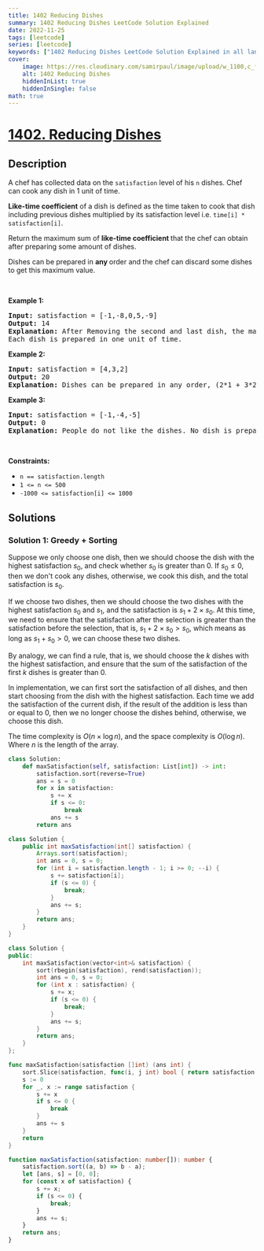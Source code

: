```yaml
---
title: 1402 Reducing Dishes
summary: 1402 Reducing Dishes LeetCode Solution Explained
date: 2022-11-25
tags: [leetcode]
series: [leetcode]
keywords: ["1402 Reducing Dishes LeetCode Solution Explained in all languages", "1402 Reducing Dishes", "LeetCode", "leetcode solution in Python3 C++ Java Go PHP Ruby Swift TypeScript Rust C# JavaScript C", "GeeksforGeeks", "InterviewBit", "Coding Ninjas", "HackerRank", "HackerEarth", "CodeChef", "TopCoder", "AlgoExpert", "freeCodeCamp", "Codeforces", "GitHub", "AtCoder", "Samir Paul"]
cover:
    image: https://res.cloudinary.com/samirpaul/image/upload/w_1100,c_fit,co_rgb:FFFFFF,l_text:Arial_75_bold:1402 Reducing Dishes - Solution Explained/problem-solving.webp
    alt: 1402 Reducing Dishes
    hiddenInList: true
    hiddenInSingle: false
math: true
---
```



# [1402. Reducing Dishes](https://leetcode.com/problems/reducing-dishes)


## Description

<p>A chef has collected data on the <code>satisfaction</code> level of his <code>n</code> dishes. Chef can cook any dish in 1 unit of time.</p>

<p><strong>Like-time coefficient</strong> of a dish is defined as the time taken to cook that dish including previous dishes multiplied by its satisfaction level i.e. <code>time[i] * satisfaction[i]</code>.</p>

<p>Return the maximum sum of <strong>like-time coefficient </strong>that the chef can obtain after preparing some amount of dishes.</p>

<p>Dishes can be prepared in <strong>any </strong>order and the chef can discard some dishes to get this maximum value.</p>

<p>&nbsp;</p>
<p><strong class="example">Example 1:</strong></p>

<pre>
<strong>Input:</strong> satisfaction = [-1,-8,0,5,-9]
<strong>Output:</strong> 14
<strong>Explanation:</strong> After Removing the second and last dish, the maximum total <strong>like-time coefficient</strong> will be equal to (-1*1 + 0*2 + 5*3 = 14).
Each dish is prepared in one unit of time.</pre>

<p><strong class="example">Example 2:</strong></p>

<pre>
<strong>Input:</strong> satisfaction = [4,3,2]
<strong>Output:</strong> 20
<strong>Explanation:</strong> Dishes can be prepared in any order, (2*1 + 3*2 + 4*3 = 20)
</pre>

<p><strong class="example">Example 3:</strong></p>

<pre>
<strong>Input:</strong> satisfaction = [-1,-4,-5]
<strong>Output:</strong> 0
<strong>Explanation:</strong> People do not like the dishes. No dish is prepared.
</pre>

<p>&nbsp;</p>
<p><strong>Constraints:</strong></p>

<ul>
	<li><code>n == satisfaction.length</code></li>
	<li><code>1 &lt;= n &lt;= 500</code></li>
	<li><code>-1000 &lt;= satisfaction[i] &lt;= 1000</code></li>
</ul>

## Solutions

### Solution 1: Greedy + Sorting

Suppose we only choose one dish, then we should choose the dish with the highest satisfaction $s_0$, and check whether $s_0$ is greater than 0. If $s_0 \leq 0$, then we don't cook any dishes, otherwise, we cook this dish, and the total satisfaction is $s_0$.

If we choose two dishes, then we should choose the two dishes with the highest satisfaction $s_0$ and $s_1$, and the satisfaction is $s_1 + 2 \times s_0$. At this time, we need to ensure that the satisfaction after the selection is greater than the satisfaction before the selection, that is, $s_1 + 2 \times s_0 > s_0$, which means as long as $s_1 + s_0 > 0$, we can choose these two dishes.

By analogy, we can find a rule, that is, we should choose the $k$ dishes with the highest satisfaction, and ensure that the sum of the satisfaction of the first $k$ dishes is greater than $0$.

In implementation, we can first sort the satisfaction of all dishes, and then start choosing from the dish with the highest satisfaction. Each time we add the satisfaction of the current dish, if the result of the addition is less than or equal to $0$, then we no longer choose the dishes behind, otherwise, we choose this dish.

The time complexity is $O(n \times \log n)$, and the space complexity is $O(\log n)$. Where $n$ is the length of the array.

<!-- tabs:start -->

```python
class Solution:
    def maxSatisfaction(self, satisfaction: List[int]) -> int:
        satisfaction.sort(reverse=True)
        ans = s = 0
        for x in satisfaction:
            s += x
            if s <= 0:
                break
            ans += s
        return ans
```

```java
class Solution {
    public int maxSatisfaction(int[] satisfaction) {
        Arrays.sort(satisfaction);
        int ans = 0, s = 0;
        for (int i = satisfaction.length - 1; i >= 0; --i) {
            s += satisfaction[i];
            if (s <= 0) {
                break;
            }
            ans += s;
        }
        return ans;
    }
}
```

```cpp
class Solution {
public:
    int maxSatisfaction(vector<int>& satisfaction) {
        sort(rbegin(satisfaction), rend(satisfaction));
        int ans = 0, s = 0;
        for (int x : satisfaction) {
            s += x;
            if (s <= 0) {
                break;
            }
            ans += s;
        }
        return ans;
    }
};
```

```go
func maxSatisfaction(satisfaction []int) (ans int) {
	sort.Slice(satisfaction, func(i, j int) bool { return satisfaction[i] > satisfaction[j] })
	s := 0
	for _, x := range satisfaction {
		s += x
		if s <= 0 {
			break
		}
		ans += s
	}
	return
}
```

```ts
function maxSatisfaction(satisfaction: number[]): number {
    satisfaction.sort((a, b) => b - a);
    let [ans, s] = [0, 0];
    for (const x of satisfaction) {
        s += x;
        if (s <= 0) {
            break;
        }
        ans += s;
    }
    return ans;
}
```

<!-- tabs:end -->

<!-- end -->
